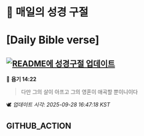 # 🙏 매일의 성경 구절
# [Daily Bible verse]
## [![README에 성경구절 업데이트](https://github.com/DONGSUKA/first_test/actions/workflows/update-readme-bible.yml/badge.svg)](https://github.com/DONGSUKA/first_test/actions/workflows/update-readme-bible.yml)
<!-- START_BIBLE_VERSE -->
📖 **욥기 14:22**
> 다만 그의 살이 아프고 그의 영혼이 애곡할 뿐이니이다

🕊️ _업데이트 시각: 2025-09-28 16:47:18 KST_
  <!-- END_BIBLE_VERSE -->
## GITHUB_ACTION
